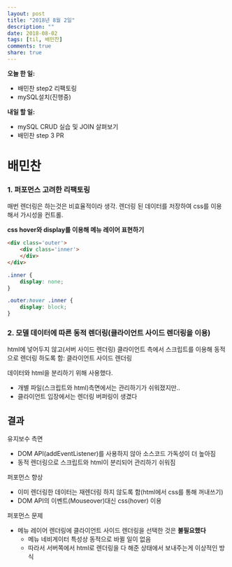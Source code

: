 ```yaml
---
layout: post
title: "2018년 8월 2일"
description: ""
date: 2018-08-02
tags: [til, 배민찬]
comments: true
share: true
---
```


**오늘 한 일:**

- 배민찬 step2 리팩토링
- mySQL설치(진행중)

**내일 할 일:**

* mySQL CRUD 실습 및 JOIN 살펴보기
* 배민찬 step 3 PR

# 배민찬

### 1. 퍼포먼스 고려한 리팩토링

매번 렌더링은 하는것은 비효율적이라 생각. 렌더링 된 데이터를 저장하여 css를 이용해서 가시성을 컨트롤.

**css hover와 display를 이용해 메뉴 레이어 표현하기**

```html
<div class='outer'>
    <div class='inner'>
    </div>
</div>
```

```css
.inner {
    display: none;
}

.outer:hover .inner {
    display: block;
}
```

### 2. 모델 데이터에 따른 동적 렌더링(클라이언트 사이드 렌더링을 이용) 

html에 넣어두지 않고(서버 사이드 렌더링) 클라이언트 측에서 스크립트를 이용해 동적으로 렌더링 하도록 함: 클라이언트 사이드 렌더링

데이터와 html을 분리하기 위해 사용했다.

* 개별 파일(스크립트와 html)측면에서는 관리하기가 쉬워졌지만..
* 클라이언트 입장에서는 렌더링 버퍼링이 생겼다

## 결과

유지보수 측면

* DOM API(addEventListener)를 사용하지 않아 소스코드 가독성이 더 높아짐
* 동적 렌더링으로 스크립트와 html이 분리되어 관리하기 쉬워짐

퍼포먼스 향상

* 이미 렌더링한 데이터는 재렌더링 하지 않도록 함(html에서 css를 통해 꺼내쓰기)
* DOM API의 이벤트(Mouseover)대신 css(hover) 이용


퍼포먼스 문제

* 메뉴 레이어 렌더링에 클라이언트 사이드 렌더링을 선택한 것은 **불필요했다**
  * 메뉴 네비게이터 특성상 동적으로 바뀔 일이 없음
  * 따라서 서버쪽에서 html로 렌더링을 다 해준 상태에서 보내주는게 이상적인 방식